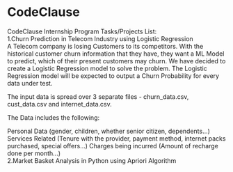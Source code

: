 # CodeClause
CodeClause Internship Program
Tasks/Projects List:
<br>
 		1.Churn Prediction in Telecom Industry using Logistic Regression
<br>
A Telecom company is losing Customers to its competitors. With the historical customer churn information that they have, they want a ML Model to predict, which of their present customers may churn.
We have decided to create a Logistic Regression model to solve the problem. The Logistic Regression model will be expected to output a Churn Probability for every data under test.

The input data is spread over 3 separate files - churn_data.csv, cust_data.csv and internet_data.csv.

The Data includes the following:

Personal Data (gender, children, whether senior citizen, dependents...)
Services Related (Tenure with the provider, payment method, internet packs purchased, special offers...)
Charges being incurred (Amount of recharge done per month...)
<br>
		2.Market Basket Analysis in Python using Apriori Algorithm
